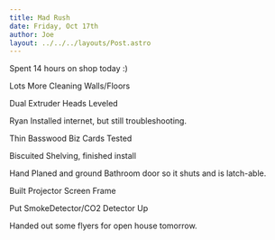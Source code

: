 ```yaml
---
title: Mad Rush
date: Friday, Oct 17th
author: Joe
layout: ../../../layouts/Post.astro
---
```


Spent 14 hours on shop today :)

Lots More Cleaning Walls/Floors

Dual Extruder Heads Leveled

Ryan Installed internet, but still troubleshooting.

Thin Basswood Biz Cards Tested

Biscuited Shelving, finished install

Hand Planed and ground Bathroom door so it shuts and is latch-able.

Built Projector Screen Frame

Put SmokeDetector/CO2 Detector Up

Handed out some flyers for open house tomorrow.
